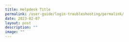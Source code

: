 ```yaml
---
title: Helpdesk Title
permalink: /user-guide/login-troubleshooting/permalink/
date: 2023-02-07
layout: post
description: ""
image: ""
---
```

